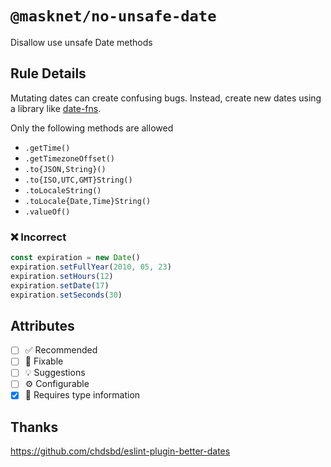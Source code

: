 <!-- begin title -->

# `@masknet/no-unsafe-date`

Disallow use unsafe Date methods

<!-- end title -->

## Rule Details

Mutating dates can create confusing bugs. Instead,
create new dates using a library like [date-fns](https://date-fns.org).

Only the following methods are allowed

- `.getTime()`
- `.getTimezoneOffset()`
- `.to{JSON,String}()`
- `.to{ISO,UTC,GMT}String()`
- `.toLocaleString()`
- `.toLocale{Date,Time}String()`
- `.valueOf()`

### :x: Incorrect

```ts
const expiration = new Date()
expiration.setFullYear(2010, 05, 23)
expiration.setHours(12)
expiration.setDate(17)
expiration.setSeconds(30)
```

## Attributes

<!-- begin attributes -->

- [ ] :white_check_mark: Recommended
- [ ] :wrench: Fixable
- [ ] :bulb: Suggestions
- [ ] :gear: Configurable
- [x] :thought_balloon: Requires type information

<!-- end attributes -->

## Thanks

<https://github.com/chdsbd/eslint-plugin-better-dates>
